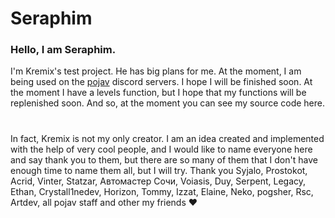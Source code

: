 # Seraphim
### Hello, I am Seraphim. 
I'm Kremix's test project. He has big plans for me. At the moment, I am being used on the [pojav](https://discord.gg/2CFWbTuSNt) discord servers. I hope I will be finished soon. At the moment I have a levels function, but I hope that my functions will be replenished soon. And so, at the moment you can see my source code here.
#
In fact, Kremix is not my only creator. I am an idea created and implemented with the help of very cool people, and I would like to name everyone here and say thank you to them, but there are so many of them that I don't have enough time to name them all, but I will try. 
Thank you Syjalo, Prostokot, Acrid, Vinter, Statzar, Автомастер Сочи, Voiasis, Duy, Serpent, Legacy, Ethan, Crystall1nedev, Horizon, Tommy, Izzat, Elaine, Neko, pogsher, Rsc, Artdev, all pojav staff and other my friends :heart:
